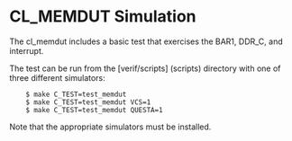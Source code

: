# CL_MEMDUT Simulation

The cl_memdut includes a basic test that exercises the BAR1, DDR_C, and interrupt.

The test can be run from the [verif/scripts] (scripts) directory with one of three different simulators:

```
    $ make C_TEST=test_memdut
    $ make C_TEST=test_memdut VCS=1
    $ make C_TEST=test_memdut QUESTA=1
```

Note that the appropriate simulators must be installed.

